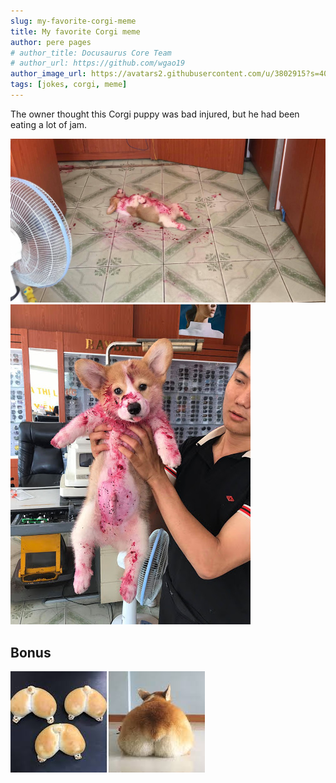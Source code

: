 ```yaml
---
slug: my-favorite-corgi-meme
title: My favorite Corgi meme
author: pere pages
# author_title: Docusaurus Core Team
# author_url: https://github.com/wgao19
author_image_url: https://avatars2.githubusercontent.com/u/3802915?s=400&v=4
tags: [jokes, corgi, meme]
---
```


The owner thought this Corgi puppy was bad injured, but he had been eating a lot of jam.

![Corgi floor](./2020/12/22/corgi-floor.png)
![Corgi jam](./2020/12/22/corgi-jam.jpg)

## Bonus

![Corgi butt](./2020/12/22/corgi-butt.jpg)
